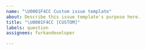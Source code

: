 ```yaml
---
name: "\U0001F4CC Custom issue template"
about: Describe this issue template's purpose here.
title: "\U0001F4CC [CUSTOM]"
labels: question
assignees: furkandeveloper

---
```



